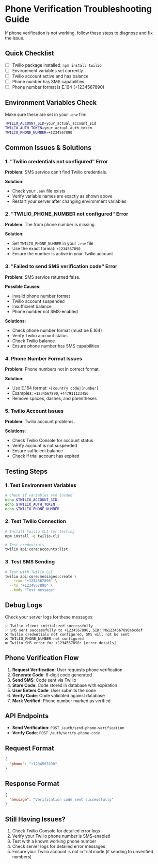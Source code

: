 # Phone Verification Troubleshooting Guide

If phone verification is not working, follow these steps to diagnose and fix the issue.

## Quick Checklist

- [ ] Twilio package installed: `npm install twilio`
- [ ] Environment variables set correctly
- [ ] Twilio account active and has balance
- [ ] Phone number has SMS capabilities
- [ ] Phone number format is E.164 (+1234567890)

## Environment Variables Check

Make sure these are set in your `.env` file:

```bash
TWILIO_ACCOUNT_SID=your_actual_account_sid
TWILIO_AUTH_TOKEN=your_actual_auth_token
TWILIO_PHONE_NUMBER=+1234567890
```

## Common Issues & Solutions

### 1. "Twilio credentials not configured" Error

**Problem**: SMS service can't find Twilio credentials.

**Solution**:

- Check your `.env` file exists
- Verify variable names are exactly as shown above
- Restart your server after changing environment variables

### 2. "TWILIO_PHONE_NUMBER not configured" Error

**Problem**: The from phone number is missing.

**Solution**:

- Set `TWILIO_PHONE_NUMBER` in your `.env` file
- Use the exact format: `+1234567890`
- Ensure the number is active in your Twilio account

### 3. "Failed to send SMS verification code" Error

**Problem**: SMS service returned false.

**Possible Causes**:

- Invalid phone number format
- Twilio account suspended
- Insufficient balance
- Phone number not SMS-enabled

**Solutions**:

- Check phone number format (must be E.164)
- Verify Twilio account status
- Check Twilio balance
- Ensure phone number has SMS capabilities

### 4. Phone Number Format Issues

**Problem**: Phone numbers not in correct format.

**Solution**:

- Use E.164 format: `+[country code][number]`
- Examples: `+1234567890`, `+447911123456`
- Remove spaces, dashes, and parentheses

### 5. Twilio Account Issues

**Problem**: Twilio account problems.

**Solutions**:

- Check Twilio Console for account status
- Verify account is not suspended
- Ensure sufficient balance
- Check if trial account has expired

## Testing Steps

### 1. Test Environment Variables

```bash
# Check if variables are loaded
echo $TWILIO_ACCOUNT_SID
echo $TWILIO_AUTH_TOKEN
echo $TWILIO_PHONE_NUMBER
```

### 2. Test Twilio Connection

```bash
# Install Twilio CLI for testing
npm install -g twilio-cli

# Test credentials
twilio api:core:accounts:list
```

### 3. Test SMS Sending

```bash
# Test with Twilio CLI
twilio api:core:messages:create \
  --from "+1234567890" \
  --to "+1234567890" \
  --body "Test message"
```

## Debug Logs

Check your server logs for these messages:

```
✅ Twilio client initialized successfully
✅ SMS sent successfully to +1234567890, SID: MG1234567890abcdef
❌ Twilio credentials not configured, SMS will not be sent
❌ TWILIO_PHONE_NUMBER not configured
❌ Twilio SMS error for +1234567890: [error details]
```

## Phone Verification Flow

1. **Request Verification**: User requests phone verification
2. **Generate Code**: 6-digit code generated
3. **Send SMS**: Code sent via Twilio
4. **Store Code**: Code stored in database with expiration
5. **User Enters Code**: User submits the code
6. **Verify Code**: Code validated against database
7. **Mark Verified**: Phone number marked as verified

## API Endpoints

- **Send Verification**: `POST /auth/send-phone-verification`
- **Verify Code**: `POST /auth/verify-phone-code`

## Request Format

```json
{
  "phone": "+1234567890"
}
```

## Response Format

```json
{
  "message": "Verification code sent successfully"
}
```

## Still Having Issues?

1. Check Twilio Console for detailed error logs
2. Verify your Twilio phone number is SMS-enabled
3. Test with a known working phone number
4. Check server logs for detailed error messages
5. Ensure your Twilio account is not in trial mode (if sending to unverified numbers)

